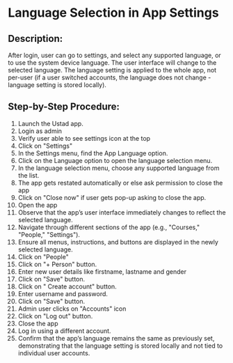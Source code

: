 # Language Selection in App Settings

## Description:

After login, user can go to settings, and select any supported language, or to use the system device language. The user interface will change to the selected language. The language setting is applied to the whole app, not per-user (if a user switched accounts, the language does not change - language setting is stored locally).

## Step-by-Step Procedure:

1. Launch the Ustad app.
2. Login as admin
3. Verify user able to see settings icon at the top
4. Click on "Settings"
5. In the Settings menu, find the App Language option. 
6. Click on the Language option to open the language selection menu. 
7. In the language selection menu, choose any supported language from the list. 
8. The app gets restated automatically or else ask permission to close the app
9. Click on "Close now" if user gets pop-up asking to close the app.
10. Open the app
11. Observe that the app’s user interface immediately changes to reflect the selected language.
12. Navigate through different sections of the app (e.g., "Courses," "People," "Settings"). 
13. Ensure all menus, instructions, and buttons are displayed in the newly selected language.
14. Click on "People"
15. Click on "+ Person" button.
16. Enter new user details like firstname, lastname and gender
17. Click on "Save" button.
18. Click on " Create account" button.
19. Enter username and password.
20. Click on "Save" button. 
21. Admin user clicks on "Accounts" icon
22. Click on "Log out" button. 
23. Close the app
24. Log in using a different account. 
25. Confirm that the app’s language remains the same as previously set, demonstrating that the language setting is stored locally and not tied to individual user accounts.